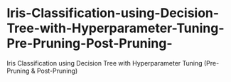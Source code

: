# Iris-Classification-using-Decision-Tree-with-Hyperparameter-Tuning-Pre-Pruning-Post-Pruning-
Iris Classification using Decision Tree with Hyperparameter Tuning (Pre-Pruning &amp; Post-Pruning)
